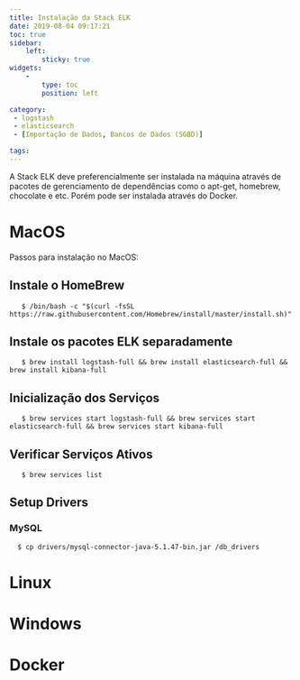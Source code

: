 ```yaml
---
title: Instalação da Stack ELK
date: 2019-08-04 09:17:21
toc: true
sidebar:
    left:
        sticky: true
widgets:
    -
        type: toc
        position: left

category:
 - logstash
 - elasticsearch 
 - [Importação de Dados, Bancos de Dados (SGBD)]

tags:
---
```


A Stack ELK deve preferencialmente ser instalada na máquina através de pacotes de gerenciamento de dependências como o apt-get, homebrew, chocolate e etc. Porém pode ser instalada através do Docker.

# MacOS
Passos para instalação no MacOS:

## Instale o HomeBrew

```shell script
   $ /bin/bash -c "$(curl -fsSL https://raw.githubusercontent.com/Homebrew/install/master/install.sh)" 
```
## Instale os pacotes ELK separadamente

```shell script
   $ brew install logstash-full && brew install elasticsearch-full && brew install kibana-full
```

## Inicialização dos Serviços

```shell script
   $ brew services start logstash-full && brew services start elasticsearch-full && brew services start kibana-full
```

## Verificar Serviços Ativos

```shell script
   $ brew services list
```

## Setup Drivers
  
### MySQL

```shell script
  $ cp drivers/mysql-connector-java-5.1.47-bin.jar /db_drivers
```


# Linux

# Windows

# Docker
